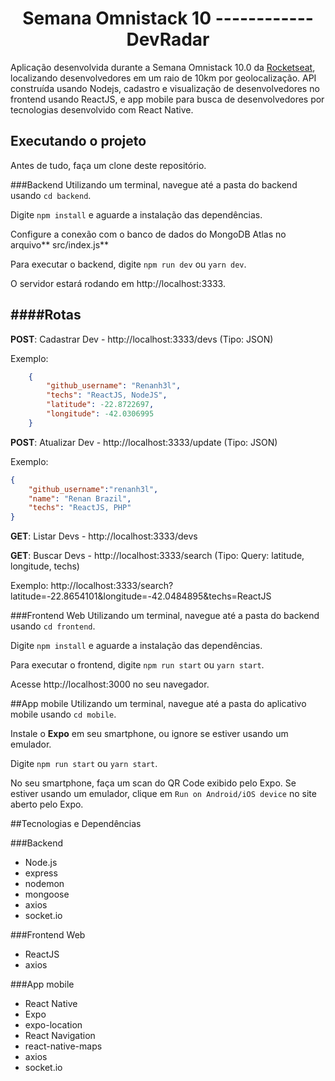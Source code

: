 <h1 style="text-align: center">
Semana Omnistack 10
------------
DevRadar
</h1>

Aplicação desenvolvida durante a Semana Omnistack 10.0 da [Rocketseat](https://rocketseat.com.br/ "Rocketseat"), localizando desenvolvedores em um raio de 10km por geolocalização. API construída usando Nodejs, cadastro e visualização de desenvolvedores no frontend usando ReactJS, e app mobile para busca de desenvolvedores por tecnologias desenvolvido com React Native.


## Executando o projeto

Antes de tudo, faça um clone deste repositório.


###Backend
Utilizando um terminal, navegue até a pasta do backend usando `cd backend`.

Digite `npm install` e aguarde a instalação das dependências.

Configure a conexão com o banco de dados do MongoDB Atlas no arquivo** src/index.js**

Para executar o backend, digite `npm run dev` ou `yarn dev`.

O servidor estará rodando em http://localhost:3333.



####Rotas
------------
**POST**: Cadastrar Dev - http://localhost:3333/devs (Tipo: JSON)

Exemplo:
```json
    {
    	"github_username": "Renanh3l",
    	"techs": "ReactJS, NodeJS",
    	"latitude": -22.8722697,
    	"longitude": -42.0306995
    }
```

**POST**: Atualizar Dev - http://localhost:3333/update (Tipo: JSON)

Exemplo:
```json
{
	"github_username":"renanh3l",
	"name": "Renan Brazil",
	"techs": "ReactJS, PHP"
}
```

**GET**: Listar Devs - http://localhost:3333/devs

**GET**: Buscar Devs - http://localhost:3333/search (Tipo: Query: latitude, longitude, techs)

Exemplo:
http://localhost:3333/search?latitude=-22.8654101&longitude=-42.0484895&techs=ReactJS

###Frontend Web
Utilizando um terminal, navegue até a pasta do backend usando `cd frontend`.

Digite `npm install` e aguarde a instalação das dependências.

Para executar o frontend, digite `npm run start` ou `yarn start`.

Acesse http://localhost:3000 no seu navegador.

##App mobile
Utilizando um terminal, navegue até a pasta do aplicativo mobile usando `cd mobile`.

Instale o **Expo** em seu smartphone, ou ignore se estiver usando um emulador.

Digite `npm run start` ou `yarn start`.

No seu smartphone, faça um scan do QR Code exibido pelo Expo. Se estiver usando um emulador, clique em `Run on Android/iOS device` no site aberto pelo Expo.

##Tecnologias e Dependências

###Backend
- Node.js
- express
- nodemon
- mongoose
- axios
- socket.io

###Frontend Web
- ReactJS
- axios

###App mobile
- React Native
- Expo
- expo-location
- React Navigation
- react-native-maps
- axios
- socket.io

